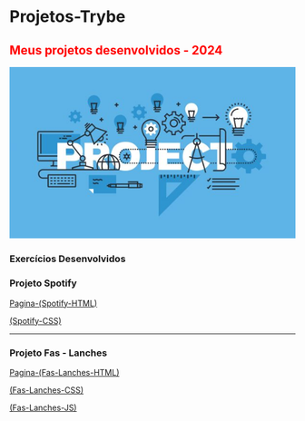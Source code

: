 # Projetos-Trybe

<html>
 <h2 style="Color:red">Meus projetos desenvolvidos - 2024</h2> 
 <img src="projetos.jpg" alt="logo">

### Exercícios Desenvolvidos ###
<h3>Projeto Spotify</h3>  

[Pagina-(Spotify-HTML)](https://github.com/Fas-DevNaWeb/Projetos-Trybe/blob/main/Page-Spotify/spotify.html "Pagina-(Spotify-HTML)")

[(Spotify-CSS)](https://github.com/Fas-DevNaWeb/Projetos-Trybe/blob/main/Page-Spotify/css/spotify.css "Pagina-(Spotify-CSS)")

<hr>

<h3>Projeto Fas - Lanches</h3>  

[Pagina-(Fas-Lanches-HTML)](https://github.com/Fas-DevNaWeb/Projetos-Trybe/blob/main/Dow/index.html "Pagina-(Spotify-HTML)")

[(Fas-Lanches-CSS)](https://github.com/Fas-DevNaWeb/Projetos-Trybe/blob/main/Dow/index.css "(Fas-Lanches-CSS)")

[(Fas-Lanches-JS)](https://github.com/Fas-DevNaWeb/Projetos-Trybe/blob/main/Dow/script.js "(Fas-Lanches-Js)")
</html>